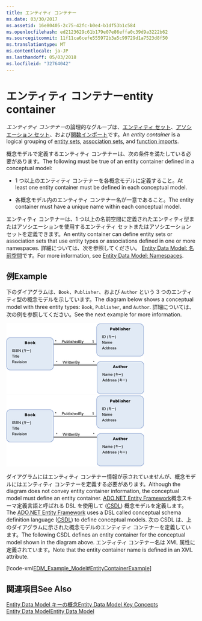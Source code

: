 ```yaml
---
title: エンティティ コンテナー
ms.date: 03/30/2017
ms.assetid: 16e80405-2c75-42fc-b0e4-b1df53b1c584
ms.openlocfilehash: ed2123629c61b179e07e86effa0c39d9a3222b62
ms.sourcegitcommit: 11f11ca6cefe555972b3a5c99729d1a7523d8f50
ms.translationtype: MT
ms.contentlocale: ja-JP
ms.lasthandoff: 05/03/2018
ms.locfileid: "32764042"
---
```

# <a name="entity-container"></a><span data-ttu-id="bcbc8-102">エンティティ コンテナー</span><span class="sxs-lookup"><span data-stu-id="bcbc8-102">entity container</span></span>
<span data-ttu-id="bcbc8-103">*エンティティ コンテナー*の論理的なグループは、[エンティティ セット](../../../../docs/framework/data/adonet/entity-set.md)、[アソシエーション セット](../../../../docs/framework/data/adonet/association-set.md)、および[関数インポート](../../../../docs/framework/data/adonet/model-declared-function.md)です。</span><span class="sxs-lookup"><span data-stu-id="bcbc8-103">An *entity container* is a logical grouping of [entity sets](../../../../docs/framework/data/adonet/entity-set.md), [association sets](../../../../docs/framework/data/adonet/association-set.md), and [function imports](../../../../docs/framework/data/adonet/model-declared-function.md).</span></span>  
  
 <span data-ttu-id="bcbc8-104">概念モデルで定義するエンティティ コンテナーは、次の条件を満たしている必要があります。</span><span class="sxs-lookup"><span data-stu-id="bcbc8-104">The following must be true of an entity container defined in a conceptual model:</span></span>  
  
-   <span data-ttu-id="bcbc8-105">1 つ以上のエンティティ コンテナーを各概念モデルに定義すること。</span><span class="sxs-lookup"><span data-stu-id="bcbc8-105">At least one entity container must be defined in each conceptual model.</span></span>  
  
-   <span data-ttu-id="bcbc8-106">各概念モデル内のエンティティ コンテナー名が一意であること。</span><span class="sxs-lookup"><span data-stu-id="bcbc8-106">The entity container must have a unique name within each conceptual model.</span></span>  
  
 <span data-ttu-id="bcbc8-107">エンティティ コンテナーは、1 つ以上の名前空間に定義されたエンティティ型またはアソシエーションを使用するエンティティ セットまたはアソシエーション セットを定義できます。</span><span class="sxs-lookup"><span data-stu-id="bcbc8-107">An entity container can define entity sets or association sets that use entity types or associations defined in one or more namespaces.</span></span> <span data-ttu-id="bcbc8-108">詳細については、次を参照してください。 [Entity Data Model: 名前空間](../../../../docs/framework/data/adonet/entity-data-model-namespaces.md)です。</span><span class="sxs-lookup"><span data-stu-id="bcbc8-108">For more information, see [Entity Data Model: Namespaces](../../../../docs/framework/data/adonet/entity-data-model-namespaces.md).</span></span>  
  
## <a name="example"></a><span data-ttu-id="bcbc8-109">例</span><span class="sxs-lookup"><span data-stu-id="bcbc8-109">Example</span></span>  
 <span data-ttu-id="bcbc8-110">下のダイアグラムは、`Book`、`Publisher`、および `Author` という 3 つのエンティティ型の概念モデルを示しています。</span><span class="sxs-lookup"><span data-stu-id="bcbc8-110">The diagram below shows a conceptual model with three entity types: `Book`, `Publisher`, and `Author`.</span></span>  <span data-ttu-id="bcbc8-111">詳細については、次の例を参照してください。</span><span class="sxs-lookup"><span data-stu-id="bcbc8-111">See the next example for more information.</span></span>  
  
 <span data-ttu-id="bcbc8-112">![モデルの例](../../../../docs/framework/data/adonet/media/examplemodel.gif "ExampleModel")</span><span class="sxs-lookup"><span data-stu-id="bcbc8-112">![Example Model](../../../../docs/framework/data/adonet/media/examplemodel.gif "ExampleModel")</span></span>  
  
 <span data-ttu-id="bcbc8-113">ダイアグラムにはエンティティ コンテナー情報が示されていませんが、概念モデルにはエンティティ コンテナーを定義する必要があります。</span><span class="sxs-lookup"><span data-stu-id="bcbc8-113">Although the diagram does not convey entity container information, the conceptual model must define an entity container.</span></span> <span data-ttu-id="bcbc8-114">[ADO.NET Entity Framework](../../../../docs/framework/data/adonet/ef/index.md)概念スキーマ定義言語と呼ばれる DSL を使用して ([CSDL](../../../../docs/framework/data/adonet/ef/language-reference/csdl-specification.md)) 概念モデルを定義します。</span><span class="sxs-lookup"><span data-stu-id="bcbc8-114">The [ADO.NET Entity Framework](../../../../docs/framework/data/adonet/ef/index.md) uses a DSL called conceptual schema definition language ([CSDL](../../../../docs/framework/data/adonet/ef/language-reference/csdl-specification.md)) to define conceptual models.</span></span> <span data-ttu-id="bcbc8-115">次の CSDL は、上のダイアグラムに示された概念モデルのエンティティ コンテナーを定義しています。</span><span class="sxs-lookup"><span data-stu-id="bcbc8-115">The following CSDL defines an entity container for the conceptual model shown in the diagram above.</span></span> <span data-ttu-id="bcbc8-116">エンティティ コンテナー名は XML 属性に定義されています。</span><span class="sxs-lookup"><span data-stu-id="bcbc8-116">Note that the entity container name is defined in an XML attribute.</span></span>  
  
 [!code-xml[EDM_Example_Model#EntityContainerExample](../../../../samples/snippets/xml/VS_Snippets_Data/edm_example_model/xml/books.edmx#entitycontainerexample)]  
  
## <a name="see-also"></a><span data-ttu-id="bcbc8-117">関連項目</span><span class="sxs-lookup"><span data-stu-id="bcbc8-117">See Also</span></span>  
 [<span data-ttu-id="bcbc8-118">Entity Data Model キーの概念</span><span class="sxs-lookup"><span data-stu-id="bcbc8-118">Entity Data Model Key Concepts</span></span>](../../../../docs/framework/data/adonet/entity-data-model-key-concepts.md)  
 [<span data-ttu-id="bcbc8-119">Entity Data Model</span><span class="sxs-lookup"><span data-stu-id="bcbc8-119">Entity Data Model</span></span>](../../../../docs/framework/data/adonet/entity-data-model.md)

